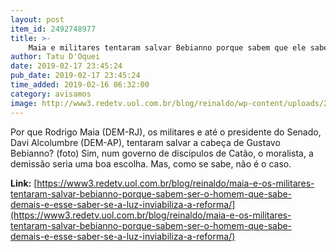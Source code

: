 ```yaml
---
layout: post
item_id: 2492748977
title: >-
    Maia e militares tentaram salvar Bebianno porque sabem que ele sabe demais, e esse saber, se à luz, inviabiliza a reforma
author: Tatu D'Oquei
date: 2019-02-17 23:45:24
pub_date: 2019-02-17 23:45:24
time_added: 2019-02-16 06:32:00
category: avisamos
image: http://www3.redetv.uol.com.br/blog/reinaldo/wp-content/uploads/2018/10/bebianno-um-dos-bracos-de-bolsonaro-ja-se-apresenta-para-ministerio-da-justica-embora-evidencie-ignorar-regra-elementar-da-democracia.jpg
---
```


Por que Rodrigo Maia (DEM-RJ), os militares e até o presidente do Senado, Davi Alcolumbre (DEM-AP), tentaram salvar a cabeça de Gustavo Bebianno? (foto) Sim, num governo de discípulos de Catão, o moralista, a demissão seria uma boa escolha. Mas, como se sabe, não é o caso.

**Link:** [https://www3.redetv.uol.com.br/blog/reinaldo/maia-e-os-militares-tentaram-salvar-bebianno-porque-sabem-ser-o-homem-que-sabe-demais-e-esse-saber-se-a-luz-inviabiliza-a-reforma/](https://www3.redetv.uol.com.br/blog/reinaldo/maia-e-os-militares-tentaram-salvar-bebianno-porque-sabem-ser-o-homem-que-sabe-demais-e-esse-saber-se-a-luz-inviabiliza-a-reforma/)

